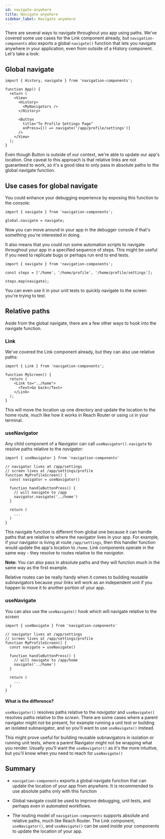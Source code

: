 ```yaml
---
id: navigate-anywhere
title: Navigate anywhere
sidebar_label: Navigate anywhere
---
```


There are several ways to navigate throughout you app using paths. We've covered some use cases for the Link component already, but `navigation-components` also exports a global `navigate()` function that lets you navigate anywhere in your application, even from outside of a History component. Let's take a look:

## Global navigate

```tsx
import { History, navigate } from 'navigation-components';

function App() {
  return (
    <View>
      <History>
        <MyNavigators />
      </History>

      <Button
        title="To Profile Settings Page"
        onPress={() => navigate('/app/profile/settings')}
      />
    </View>
  );
}
```

Even though Button is outside of our context, we're able to update our app's location. One caveat to this approach is that relative links are not guaranteed to work, so it's a good idea to only pass in absolute paths to the global navigate function.

## Use cases for global navigate

You could enhance your debugging experience by exposing this function to the console:

```tsx
import { navigate } from 'navigation-components';

global.navigate = navigate;
```

Now you can move around in your app in the debugger console if that's something you're interested in doing.

It also means that you could run some automation scripts to navigate throughout your app in a specified sequence of steps. This might be useful if you need to replicate bugs or perhaps run end to end tests.

```tsx
import { navigate } from 'navigation-components';

const steps = ['/home', '/home/profile', '/home/profile/settings'];

steps.map(navigate);
```

You can even use it in your unit tests to quickly navigate to the screen you're trying to test.

## Relative paths

Aside from the global navigate, there are a few other ways to hook into the navigate function.

### Link

We've covered the Link component already, but they can also use relative paths:

```tsx
import { Link } from 'navigation-components';

function MyScreen() {
  return (
    <Link to="../home">
      <Text>Go back</Text>
    </Link>
  );
}
```

This will move the location up one directory and update the location to the home route, much like how it works in Reach Router or using `cd` in your terminal.

### useNavigator

Any child component of a Navigator can call `useNavigator().navigate` to resolve paths relative to the _navigator_:

```tsx
import { useNavigator } from 'navigation-components'

// navigator lives at /app/settings
// screen lives at /app/settings/profile
function MyProfileScreen() {
  const navigator = useNavigator()

  function handleButtonPress() {
    // will navigate to /app
    navigator.navigate('../home')
  }

  return (
    ...
  )
}
```

This navigate function is different from global one because it can handle paths that are relative to where the navigator lives in your app. For example, if your navigator is living at route `/app/settings`, then this handler function would update the app's location to `/home`. Link components operate in the same way - they resolve to routes relative to the _navigator_.

**Note:** You can also pass in absolute paths and they will function much in the same way as the first example.

Relative routes can be really handy when it comes to building reusable subnavigators because your links will work as an independent unit if you happen to move it to another portion of your app.

### useNavigate

You can also use the `useNavigate()` hook which will navigate relative to the _screen_

```tsx
import { useNavigate } from 'navigation-components'

// navigator lives at /app/settings
// screen lives at /app/settings/profile
function MyProfileScreen() {
  const navigate = useNavigate()

  function handleButtonPress() {
    // will navigate to /app/home
    navigate('../home')
  }

  return (
    ...
  )
}
```

#### What is the difference?

`useNavigator()` resolves paths relative to the _navigator_ and `useNavigate()` resolves paths relative to the _screen_. There are some cases where a parent navigator might not be present, for example running a unit test or building an isolated subnavigator, and so you'll want to use `useNavigate()` instead.

This might prove useful for building reusable subnavigators in isolation or running unit tests, where a parent Navigator might not be wrapping what you render. Usually you'll want the `useNavigator()` as it's the more intuitive, but you'll know when you need to reach for `useNavigate()`

## Summary

- `navigation-components` exports a global navigate function that can update the location of your app from anywhere. It is recommended to use absolute paths only with this function

- Global navigate could be used to improve debugging, unit tests, and perhaps even in automated workflows.

- The routing model of `navigation-components` supports absolute and relative paths, much like Reach Router. The Link component, `useNavigator()`, and `useNavigate()` can be used inside your components to update the location of your app.
